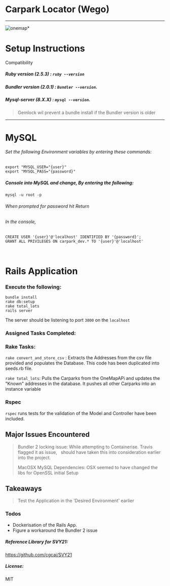 # Carpark Locator (Wego)
---------------
![onemap](https://docs.onemap.sg/images/logo.png)*

# Setup Instructions

Compatibility

##### Ruby version (2.5.3) : `ruby --version`
##### Bundler version (2.0.1) : `Bundler --version`.
##### Mysql-server (8.X.X) : `mysql --version`.
> Gemlock wil prevent a bundle install if the Bundler version is older
---
# MySQL
###### Set the following Environment variables by entering these commands:
```
export "MYSQL_USER="{user}"
export "MYSQL_PASS="{password}"
```
##### Console into MySQL and change, By entering the following:
```
mysql -u root -p
```
###### When prompted for password hit Return
###### In the console,
```
CREATE USER '{user}'@'localhost' IDENTIFIED BY '{password}';
GRANT ALL PRIVILEGES ON carpark_dev.* TO '{user}'@'localhost'
```
&nbsp;
# Rails Application

### Execute the following:
 ```
 bundle install
 rake db:setup
 rake total_lots
 rails server
 ```
The server should be listening to port `3000` on the `localhost`
 &nbsp;
### Assigned Tasks Completed:
### Rake Tasks:
`rake convert_and_store_csv` :
Extracts the Addresses from the csv file provided and populates the Database.
This code has been duplicated into seeds.rb file. 

`rake total_lots`:
Pulls the Carparks from the OneMapAPi and updates the "Known" addresses in the database. It pushes all other Carparks into an instance variable

### Rspec
`rspec` runs tests for the validation of the Model and Controller have been included.

## Major Issues Encountered
>
>Bundler 2 locking issue:
While attempting to Containerise. Travis flagged it as issue, &nbsp;
 should have taken this into consideration earlier into the project.
>
>MacOSX MySQL Dependencies:
> OSX seemed to have changed the libs for OpenSSL initial Setup

## Takeaways
> Test the Application in the 'Desired Environment' earlier

### Todos
 - Dockerisation of the Rails App.
 - Figure a workaround the Bundler 2 issue 

##### Reference Library for SVY21:
https://github.com/cgcai/SVY21
##### License:
MIT
